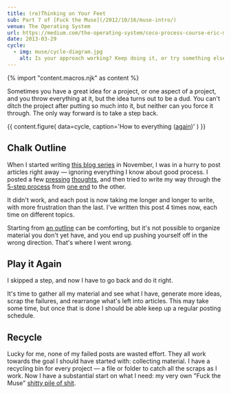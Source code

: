 ```yaml
---
title: (re)Thinking on Your Feet
sub: Part 7 of [Fuck the Muse](/2012/10/16/muse-intro/)
venue: The Operating System
url: https://medium.com/the-operating-system/coco-process-course-eric-meyers-fuck-the-muse-lesson-7-re-thinking-on-your-feet-25782c23a87e
date: 2013-03-29
cycle:
  - img: muse/cycle-diagram.jpg
    alt: Is your approach working? Keep doing it, or try something else.
---
```

{% import "content.macros.njk" as content %}

Sometimes you have a great idea for a project,
or one aspect of a project,
and you throw everything at it,
but the idea turns out to be a dud.
You can't ditch the project
after putting so much into it,
but neither can you force it through.
The only way forward is to take a step back.

{{ content.figure(
  data=cycle,
  caption='How to everything ([again](/2012/11/08/creative-cycles/))'
) }}

Chalk Outline
-------------

When I started writing [this blog series][series] in November,
I was in a hurry to post articles right away —
ignoring everything I know about good process.
I posted a few [pressing][pressing] [thoughts][thoughts],
and then tried to write my way through the [5-step process][process]
from [one end][one end] to the other.

It didn't work,
and each post is now taking me longer and longer to write,
with more frustration than the last.
I've written this post 4 times now,
each time on different topics.

Starting from [an outline][outline] can be comforting,
but it's not possible to organize material you don't yet have,
and you end up pushing yourself off in the wrong direction.
That's where I went wrong.

[series]: /2012/10/16/muse-intro/
[pressing]: /2012/10/23/ordinary-tools-of-thought/
[thoughts]: /2012/11/08/creative-cycles/
[process]: /2012/10/16/muse-intro/
[one end]: /2012/12/13/starting-from-a-seed/
[outline]: /2013/02/07/get-curious/

Play it Again
-------------

I skipped a step,
and now I have to go back and do it right.

It's time to gather all my material and see what I have,
generate more ideas,
scrap the failures,
and rearrange what's left into articles.
This may take some time,
but once that is done
I should be able keep up a regular posting schedule.

Recycle
-------

Lucky for me,
none of my failed posts are wasted effort.
They all work towards the goal I should have started with:
collecting material.
I have a recycling bin for every project —
a file or folder to catch all the scraps as I work.
Now I have a substantial start on what I need:
my very own "Fuck the Muse" [shitty pile of shit][shit].

[shit]: /2013/02/07/get-curious/
